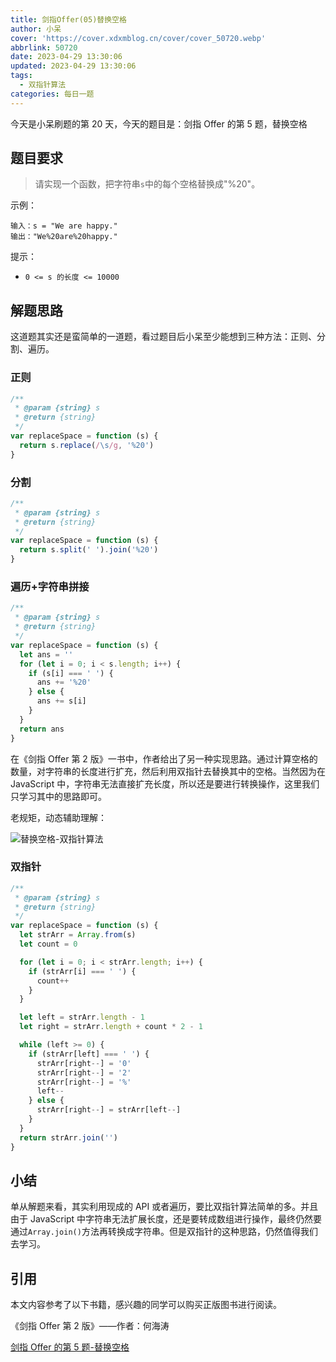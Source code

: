 ```yaml
---
title: 剑指Offer(05)替换空格
author: 小呆
cover: 'https://cover.xdxmblog.cn/cover/cover_50720.webp'
abbrlink: 50720
date: 2023-04-29 13:30:06
updated: 2023-04-29 13:30:06
tags:
  - 双指针算法
categories: 每日一题
---
```


今天是小呆刷题的第 20 天，今天的题目是：剑指 Offer 的第 5 题，替换空格

## 题目要求

> 请实现一个函数，把字符串`s`中的每个空格替换成"%20"。

<!--more-->

示例：

```
输入：s = "We are happy."
输出："We%20are%20happy."
```

提示：

- `0 <= s 的长度 <= 10000`

## 解题思路

这道题其实还是蛮简单的一道题，看过题目后小呆至少能想到三种方法：正则、分割、遍历。

### 正则

```javascript
/**
 * @param {string} s
 * @return {string}
 */
var replaceSpace = function (s) {
  return s.replace(/\s/g, '%20')
}
```

### 分割

```javascript
/**
 * @param {string} s
 * @return {string}
 */
var replaceSpace = function (s) {
  return s.split(' ').join('%20')
}
```

### 遍历+字符串拼接

```javascript
/**
 * @param {string} s
 * @return {string}
 */
var replaceSpace = function (s) {
  let ans = ''
  for (let i = 0; i < s.length; i++) {
    if (s[i] === ' ') {
      ans += '%20'
    } else {
      ans += s[i]
    }
  }
  return ans
}
```

在《剑指 Offer 第 2 版》一书中，作者给出了另一种实现思路。通过计算空格的数量，对字符串的长度进行扩充，然后利用双指针去替换其中的空格。当然因为在 JavaScript 中，字符串无法直接扩充长度，所以还是要进行转换操作，这里我们只学习其中的思路即可。

老规矩，动态辅助理解：

![替换空格-双指针算法](//img.xdxmblog.cn/images/image-202304290001.gif)

### 双指针

```javascript
/**
 * @param {string} s
 * @return {string}
 */
var replaceSpace = function (s) {
  let strArr = Array.from(s)
  let count = 0

  for (let i = 0; i < strArr.length; i++) {
    if (strArr[i] === ' ') {
      count++
    }
  }

  let left = strArr.length - 1
  let right = strArr.length + count * 2 - 1

  while (left >= 0) {
    if (strArr[left] === ' ') {
      strArr[right--] = '0'
      strArr[right--] = '2'
      strArr[right--] = '%'
      left--
    } else {
      strArr[right--] = strArr[left--]
    }
  }
  return strArr.join('')
}
```

## 小结

单从解题来看，其实利用现成的 API 或者遍历，要比双指针算法简单的多。并且由于 JavaScript 中字符串无法扩展长度，还是要转成数组进行操作，最终仍然要通过`Array.join()`方法再转换成字符串。但是双指针的这种思路，仍然值得我们去学习。

## 引用

本文内容参考了以下书籍，感兴趣的同学可以购买正版图书进行阅读。

《剑指 Offer 第 2 版》——作者：何海涛

[剑指 Offer 的第 5 题-替换空格](https://leetcode.cn/problems/ti-huan-kong-ge-lcof/)
